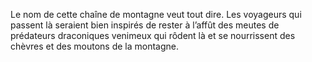 Le nom de cette chaîne de montagne veut tout dire. Les voyageurs qui passent là seraient bien inspirés de rester à l’affût des meutes de prédateurs draconiques venimeux qui rôdent là et se nourrissent des chèvres et des moutons de la montagne.